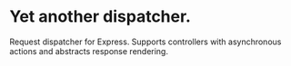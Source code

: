 Yet another dispatcher.
=======================

Request dispatcher for Express. Supports controllers with asynchronous actions and abstracts response rendering.

